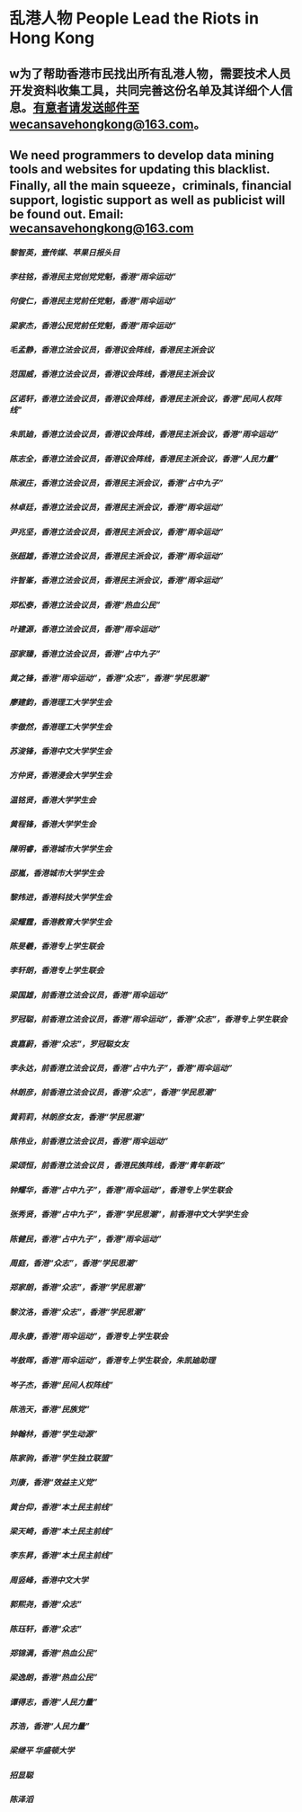 # 乱港人物 People Lead the Riots in Hong Kong
## w为了帮助香港市民找出所有乱港人物，需要技术人员开发资料收集工具，共同完善这份名单及其详细个人信息。有意者请发送邮件至wecansavehongkong@163.com。
## We need programmers to develop data mining tools and websites for updating this blacklist. Finally, all the main squeeze，criminals, financial support, logistic support as well as publicist will be found out. Email: wecansavehongkong@163.com


##### 黎智英，壹传媒、苹果日报头目
##### 李柱铭，香港民主党创党党魁，香港“雨伞运动” 
##### 何俊仁，香港民主党前任党魁，香港“雨伞运动” 
##### 梁家杰，香港公民党前任党魁，香港“雨伞运动” 
##### 毛孟静，香港立法会议员，香港议会阵线，香港民主派会议
##### 范国威，香港立法会议员，香港议会阵线，香港民主派会议
##### 区诺轩，香港立法会议员，香港议会阵线，香港民主派会议，香港"民间人权阵线"
##### 朱凯廸，香港立法会议员，香港议会阵线，香港民主派会议，香港“雨伞运动”
##### 陈志全，香港立法会议员，香港议会阵线，香港民主派会议，香港“人民力量”
##### 陈淑庄，香港立法会议员，香港民主派会议，香港“占中九子”
##### 林卓廷，香港立法会议员，香港民主派会议，香港“雨伞运动”
##### 尹兆坚，香港立法会议员，香港民主派会议，香港“雨伞运动”
##### 张超雄，香港立法会议员，香港民主派会议，香港“雨伞运动”
##### 许智峯，香港立法会议员，香港民主派会议，香港“雨伞运动”
##### 郑松泰，香港立法会议员，香港“热血公民” 
##### 叶建源，香港立法会议员，香港“雨伞运动”
##### 邵家臻，香港立法会议员，香港“占中九子”
##### 黄之锋，香港“雨伞运动”，香港“众志”，香港“学民思潮”
##### 廖建鈞，香港理工大学学生会
##### 李傲然，香港理工大学学生会
##### 苏浚锋，香港中文大学学生会
##### 方仲贤，香港浸会大学学生会
##### 温铭贤，香港大学学生会
##### 黄程锋，香港大学学生会
##### 陳明睿，香港城市大学学生会
##### 邵嵐，香港城市大学学生会
##### 黎炜进，香港科技大学学生会
##### 梁耀霆，香港教育大学学生会
##### 陈旻羲，香港专上学生联会
##### 李轩朗，香港专上学生联会
##### 梁国雄，前香港立法会议员，香港“雨伞运动” 
##### 罗冠聪，前香港立法会议员，香港“雨伞运动”，香港“众志”，香港专上学生联会
##### 袁嘉蔚，香港“众志”，罗冠聪女友
##### 李永达，前香港立法会议员，香港“占中九子”，香港“雨伞运动” 
##### 林朗彦，前香港立法会议员，香港“众志”，香港“学民思潮”
##### 黄莉莉，林朗彦女友，香港“学民思潮”
##### 陈伟业，前香港立法会议员，香港“雨伞运动” 
##### 梁颂恒，前香港立法会议员 ，香港民族阵线，香港“青年新政”
##### 钟耀华，香港“占中九子”，香港“雨伞运动”，香港专上学生联会
##### 张秀贤，香港“占中九子”，香港“学民思潮”，前香港中文大学学生会
##### 陈健民，香港“占中九子”，香港“雨伞运动”
##### 周庭，香港“众志”，香港“学民思潮”
##### 郑家朗，香港“众志”，香港“学民思潮”
##### 黎汶洛，香港“众志”，香港“学民思潮”
##### 周永康，香港“雨伞运动”，香港专上学生联会
##### 岑敖晖，香港“雨伞运动”，香港专上学生联会，朱凯廸助理
##### 岑子杰，香港“民间人权阵线”
##### 陈浩天，香港“民族党”
##### 钟翰林，香港“学生动源”
##### 陈家驹，香港“学生独立联盟”
##### 刘康，香港“效益主义党”
##### 黄台仰，香港“本土民主前线”
##### 梁天崎，香港“本土民主前线”
##### 李东昇，香港“本土民主前线”
##### 周竖峰，香港中文大学
##### 郭熙尧，香港“众志”
##### 陈珏轩，香港“众志”
##### 郑锦满，香港“热血公民”
##### 梁逸朗，香港“热血公民”
##### 谭得志，香港“人民力量”
##### 苏浩，香港“人民力量”
##### 梁继平 华盛顿大学
##### 招显聪
##### 陈泽滔
